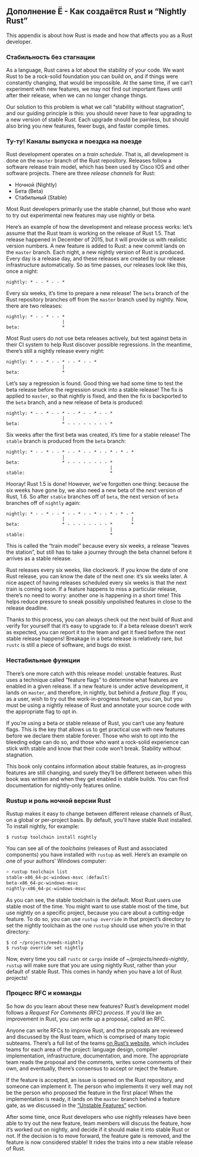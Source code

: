 ## Дополнение Ё - Как создаётся Rust и “Nightly Rust”

This appendix is about how Rust is made and how that affects you as a Rust developer.

### Стабильность без стагнации

As a language, Rust cares a *lot* about the stability of your code. We want Rust to be a rock-solid foundation you can build on, and if things were constantly changing, that would be impossible. At the same time, if we can’t experiment with new features, we may not find out important flaws until after their release, when we can no longer change things.

Our solution to this problem is what we call “stability without stagnation”, and our guiding principle is this: you should never have to fear upgrading to a new version of stable Rust. Each upgrade should be painless, but should also bring you new features, fewer bugs, and faster compile times.

### Ту-ту! Каналы выпуска и поездка на поезде

Rust development operates on a *train schedule*. That is, all development is done on the `master` branch of the Rust repository. Releases follow a software release train model, which has been used by Cisco IOS and other software projects. There are three *release channels* for Rust:

- Ночной (Nightly)
- Бета (Beta)
- Стабильный (Stable)

Most Rust developers primarily use the stable channel, but those who want to try out experimental new features may use nightly or beta.

Here’s an example of how the development and release process works: let’s assume that the Rust team is working on the release of Rust 1.5. That release happened in December of 2015, but it will provide us with realistic version numbers. A new feature is added to Rust: a new commit lands on the `master` branch. Each night, a new nightly version of Rust is produced. Every day is a release day, and these releases are created by our release infrastructure automatically. So as time passes, our releases look like this, once a night:

```text
nightly: * - - * - - *
```

Every six weeks, it’s time to prepare a new release! The `beta` branch of the Rust repository branches off from the `master` branch used by nightly. Now, there are two releases:

```text
nightly: * - - * - - *
                     |
beta:                *
```

Most Rust users do not use beta releases actively, but test against beta in their CI system to help Rust discover possible regressions. In the meantime, there’s still a nightly release every night:

```text
nightly: * - - * - - * - - * - - *
                     |
beta:                *
```

Let’s say a regression is found. Good thing we had some time to test the beta release before the regression snuck into a stable release! The fix is applied to `master`, so that nightly is fixed, and then the fix is backported to the `beta` branch, and a new release of beta is produced:

```text
nightly: * - - * - - * - - * - - * - - *
                     |
beta:                * - - - - - - - - *
```

Six weeks after the first beta was created, it’s time for a stable release! The `stable` branch is produced from the `beta` branch:

```text
nightly: * - - * - - * - - * - - * - - * - * - *
                     |
beta:                * - - - - - - - - *
                                       |
stable:                                *
```

Hooray! Rust 1.5 is done! However, we’ve forgotten one thing: because the six weeks have gone by, we also need a new beta of the *next* version of Rust, 1.6. So after `stable` branches off of `beta`, the next version of `beta` branches off of `nightly` again:

```text
nightly: * - - * - - * - - * - - * - - * - * - *
                     |                         |
beta:                * - - - - - - - - *       *
                                       |
stable:                                *
```

This is called the “train model” because every six weeks, a release “leaves the station”, but still has to take a journey through the beta channel before it arrives as a stable release.

Rust releases every six weeks, like clockwork. If you know the date of one Rust release, you can know the date of the next one: it’s six weeks later. A nice aspect of having releases scheduled every six weeks is that the next train is coming soon. If a feature happens to miss a particular release, there’s no need to worry: another one is happening in a short time! This helps reduce pressure to sneak possibly unpolished features in close to the release deadline.

Thanks to this process, you can always check out the next build of Rust and verify for yourself that it’s easy to upgrade to: if a beta release doesn’t work as expected, you can report it to the team and get it fixed before the next stable release happens! Breakage in a beta release is relatively rare, but `rustc` is still a piece of software, and bugs do exist.

### Нестабильные функции

There’s one more catch with this release model: unstable features. Rust uses a technique called “feature flags” to determine what features are enabled in a given release. If a new feature is under active development, it lands on `master`, and therefore, in nightly, but behind a *feature flag*. If you, as a user, wish to try out the work-in-progress feature, you can, but you must be using a nightly release of Rust and annotate your source code with the appropriate flag to opt in.

If you’re using a beta or stable release of Rust, you can’t use any feature flags. This is the key that allows us to get practical use with new features before we declare them stable forever. Those who wish to opt into the bleeding edge can do so, and those who want a rock-solid experience can stick with stable and know that their code won’t break. Stability without stagnation.

This book only contains information about stable features, as in-progress features are still changing, and surely they’ll be different between when this book was written and when they get enabled in stable builds. You can find documentation for nightly-only features online.

### Rustup и роль ночной версии Rust

Rustup makes it easy to change between different release channels of Rust, on a global or per-project basis. By default, you’ll have stable Rust installed. To install nightly, for example:

```console
$ rustup toolchain install nightly
```

You can see all of the *toolchains* (releases of Rust and associated components) you have installed with `rustup` as well. Here’s an example on one of your authors’ Windows computer:

```powershell
> rustup toolchain list
stable-x86_64-pc-windows-msvc (default)
beta-x86_64-pc-windows-msvc
nightly-x86_64-pc-windows-msvc
```

As you can see, the stable toolchain is the default. Most Rust users use stable most of the time. You might want to use stable most of the time, but use nightly on a specific project, because you care about a cutting-edge feature. To do so, you can use `rustup override` in that project’s directory to set the nightly toolchain as the one `rustup` should use when you’re in that directory:

```console
$ cd ~/projects/needs-nightly
$ rustup override set nightly
```

Now, every time you call `rustc` or `cargo` inside of *~/projects/needs-nightly*, `rustup` will make sure that you are using nightly Rust, rather than your default of stable Rust. This comes in handy when you have a lot of Rust projects!

### Процесс RFC и команды

So how do you learn about these new features? Rust’s development model follows a *Request For Comments (RFC) process*. If you’d like an improvement in Rust, you can write up a proposal, called an RFC.

Anyone can write RFCs to improve Rust, and the proposals are reviewed and discussed by the Rust team, which is comprised of many topic subteams. There’s a full list of the teams [on Rust’s website](https://www.rust-lang.org/governance), which includes teams for each area of the project: language design, compiler implementation, infrastructure, documentation, and more. The appropriate team reads the proposal and the comments, writes some comments of their own, and eventually, there’s consensus to accept or reject the feature.

If the feature is accepted, an issue is opened on the Rust repository, and someone can implement it. The person who implements it very well may not be the person who proposed the feature in the first place! When the implementation is ready, it lands on the `master` branch behind a feature gate, as we discussed in the [“Unstable Features”](#unstable-features)<!-- ignore --> section.

After some time, once Rust developers who use nightly releases have been able to try out the new feature, team members will discuss the feature, how it’s worked out on nightly, and decide if it should make it into stable Rust or not. If the decision is to move forward, the feature gate is removed, and the feature is now considered stable! It rides the trains into a new stable release of Rust.
